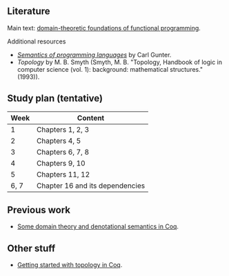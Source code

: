 ## Literature

Main text: [domain-theoretic foundations of functional programming](https://pdfs.semanticscholar.org/82fd/128721017912939cc859623e550d87561f0a.pdf).

Additional resources
- [*Semantics of programming languages*](https://mitpress.mit.edu/books/semantics-programming-languages) by Carl Gunter.
- *Topology* by M. B. Smyth (Smyth, M. B. "Topology, Handbook of logic in
  computer science (vol. 1): background: mathematical structures." (1993)).

## Study plan (tentative)

| Week       | Content                         |
|------------|---------------------------------|
| 1          | Chapters 1, 2, 3                |
| 2          | Chapters 4, 5                   |
| 3          | Chapters 6, 7, 8                |
| 4          | Chapters 9, 10                  |
| 5          | Chapters 11, 12                 |
| 6, 7       | Chapter 16 and its dependencies |

## Previous work

- [Some domain theory and denotational semantics in Coq](https://www.microsoft.com/en-us/research/wp-content/uploads/2016/02/domains.pdf).

## Other stuff

- [Getting started with topology in Coq](https://gist.github.com/andrejbauer/d31e9666d5f950dd8ccd).
